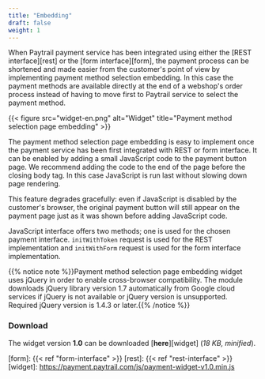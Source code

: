 ```yaml
---
title: "Embedding"
draft: false
weight: 1
---
```


When Paytrail payment service has been integrated using either the [REST interface][rest] or the [form interface][form], the payment process can be shortened and made easier from the customer's point of view by implementing payment method selection embedding. In this case the payment methods are available directly at the end of a webshop's order process instead of having to move first to Paytrail service to select the payment method.

{{< figure src="widget-en.png" alt="Widget" title="Payment method selection page embedding" >}}

The payment method selection page embedding is easy to implement once the payment service has been first integrated with REST or form interface. It can be enabled by adding a small JavaScript code to the payment button page. We recommend adding the code to the end of the page before the closing body tag. In this case JavaScript is run last without slowing down page rendering.

This feature degrades gracefully: even if JavaScript is disabled by the customer's browser, the original payment button will still appear on the payment page just as it was shown before adding JavaScript code.

JavaScript interface offers two methods; one is used for the chosen payment interface. `initWithToken` request is used for the REST implementation and `initWithForm` request is used for the form interface implementation.

{{% notice note %}}Payment method selection page embedding widget uses jQuery in order to enable cross-browser compatibility. The module downloads jQuery library version 1.7 automatically from Google cloud services if jQuery is not available or jQuery version is unsupported. Required jQuery version is 1.4.3 or later.{{% /notice %}}

### Download

The widget version **1.0** can be downloaded [**here**][widget] (_18 KB, minified_).

[form]: {{< ref "form-interface" >}}
[rest]: {{< ref "rest-interface" >}}
[widget]: https://payment.paytrail.com/js/payment-widget-v1.0.min.js

